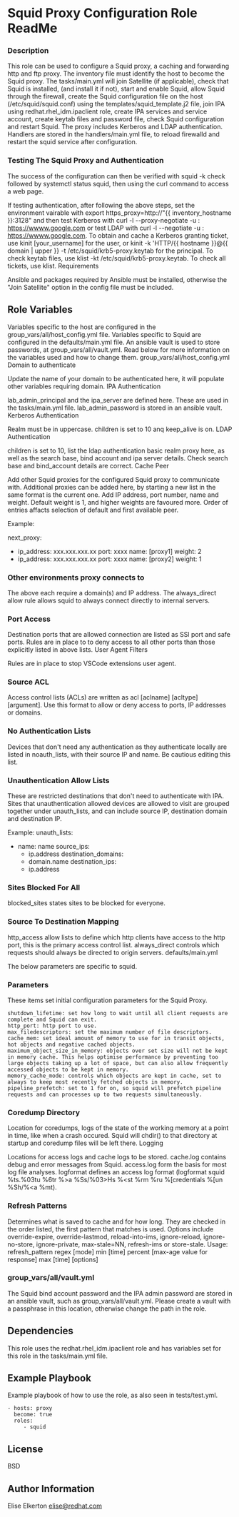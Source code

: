 Squid Proxy Configuration Role ReadMe
=========
### Description
This role can be used to configure a Squid proxy, a caching and forwarding http and ftp proxy. The inventory file must identify the host to become the Squid proxy. The tasks/main.yml will join Satellite (if applicable), check that Squid is installed, (and install it if not), start and enable Squid, allow Squid through the firewall, create the Squid configuration file on the host (/etc/squid/squid.conf) using the templates/squid_template.j2 file, join IPA using redhat.rhel_idm.ipaclient role, create IPA services and service account, create keytab files and password file, check Squid configuration and restart Squid. The proxy includes Kerberos and LDAP authentication. Handlers are stored in the handlers/main.yml file, to reload firewalld and restart the squid service after configuration.
### Testing The Squid Proxy and Authentication

The success of the configuration can then be verified with squid -k check followed by systemctl status squid, then using the curl command to access a web page.

If testing authentication, after following the above steps, set the environment vairable with export https_proxy=http://"{{ inventory_hostname }}:3128" and then test Kerberos with curl -l --proxy-negotiate -u : https://wwww.google.com or test LDAP with curl -l --negotiate -u : https://wwww.google.com. To obtain and cache a Kerberos granting ticket, use kinit [your_username] for the user, or kinit -k 'HTTP/{{ hostname }}@{{ domain | upper }} -t /etc/squid/krb5-proxy.keytab for the principal. To check keytab files, use klist -kt /etc/squid/krb5-proxy.keytab. To check all tickets, use klist.
Requirements

Ansible and packages required by Ansible must be installed, otherwise the "Join Satellite" option in the config file must be included.

Role Variables
------------------
Variables specific to the host are configured in the group_vars/all/host_config.yml file. Variables specific to Squid are configured in the defaults/main.yml file. An ansible vault is used to store passwords, at group_vars/all/vault.yml. Read below for more information on the variables used and how to change them.
group_vars/all/host_config.yml
Domain to authenticate

Update the name of your domain to be authenticated here, it will populate other variables requiring domain.
IPA Authentication

lab_admin_principal and the ipa_server are defined here. These are used in the tasks/main.yml file. lab_admin_password is stored in an ansible vault.
Kerberos Authentication

Realm must be in uppercase. children is set to 10 anq keep_alive is on.
LDAP Authentication

children is set to 10, list the ldap authentication basic realm proxy here, as well as the search base, bind account and ipa server details. Check search base and bind_account details are correct.
Cache Peer

Add other Squid proxies for the configured Squid proxy to communicate with. Additional proxies can be added here, by starting a new list in the same format is the current one. Add IP address, port number, name and weight. Default weight is 1, and higher weights are favoured more. Order of entries affacts selection of default and first available peer.

Example:

next_proxy:

- ip_address: xxx.xxx.xxx.xx
  port: xxxx
  name: [proxy1]
  weight: 2
- ip_address: xxx.xxx.xxx.xx
  port: xxxx
  name: [proxy2]
  weight: 1

### Other environments proxy connects to

The above each require a domain(s) and IP address. The always_direct allow rule allows squid to always connect directly to internal servers.

### Port Access

Destination ports that are allowed connection are listed as SSl port and safe ports. Rules are in place to to deny access to all other ports than those explicitly listed in above lists.
User Agent Filters

Rules are in place to stop VSCode extensions user agent.

### Source ACL

Access control lists (ACLs) are written as acl [aclname] [acltype] [argument]. Use this format to allow or deny access to ports, IP addresses or domains.

### No Authentication Lists

Devices that don't need any authentication as they authenticate locally are listed in noauth_lists, with their source IP and name. Be cautious editing this list.

### Unauthentication Allow Lists

These are restricted destinations that don't need to authenticate with IPA. Sites that unauthentication allowed devices are allowed to visit are grouped together under unauth_lists, and can include source IP, destination domain and destination IP.

Example: unauth_lists:

- name: name
  source_ips:
    - ip.address
  destination_domains:
    - domain.name
  destination_ips:
    - ip.address

### Sites Blocked For All

blocked_sites states sites to be blocked for everyone.

### Source To Destination Mapping

http_access allow lists to define which http clients have access to the http port, this is the primary access control list. always_direct controls which requests should always be directed to origin servers.
defaults/main.yml

The below parameters are specific to squid.

### Parameters

These items set initial configuration parameters for the Squid Proxy.

    shutdown_lifetime: set how long to wait until all client requests are complete and Squid can exit.
    http_port: http port to use.
    max_filedescriptors: set the maximum number of file descriptors.
    cache_mem: set ideal amount of memory to use for in transit objects, hot objects and negative cached objects.
    maximum_object_size_in_memory: objects over set size will not be kept in memory cache. This helps optimise performance by preventing too large objects taking up a lot of space, but can also allow frequently accessed objects to be kept in memory.
    memory_cache_mode: controls which objects are kept in cache, set to always to keep most recently fetched objects in memory.
    pipeline_prefetch: set to 1 for on, so squid will prefetch pipeline requests and can processes up to two requests simultaneously.

### Coredump Directory

Location for coredumps, logs of the state of the working memory at a point in time, like when a crash occured. Squid will chdir() to that directory at startup and coredump files will be left there.
Logging

Locations for access logs and cache logs to be stored. cache.log contains debug and error messages from Squid. access.log form the basis for most log file analyses. logformat defines an access log format (logformat squid %ts.%03tu %6tr %>a %Ss/%03>Hs %<st %rm %ru %[credentials %[un %Sh/%<a %mt).

### Refresh Patterns

Determines what is saved to cache and for how long. They are checked in the order listed, the first pattern that matches is used. Options include override-expire, override-lastmod, reload-into-ims, ignore-reload, ignore-no-store, ignore-private, max-stale=NN, refresh-ims or store-stale. Usage: refresh_pattern regex [mode] min [time] percent [max-age value for response] max [time] [options]

### group_vars/all/vault.yml

The Squid bind account password and the IPA admin password are stored in an ansible vault, such as group_vars/all/vault.yml. Please create a vault with a passphrase in this location, otherwise change the path in the role.

## Dependencies

This role uses the redhat.rhel_idm.ipaclient role and has variables set for this role in the tasks/main.yml file.

Example Playbook
------------------
Example playbook of how to use the role, as also seen in tests/test.yml.


    - hosts: proxy
      become: true
      roles:
         - squid


License
------------------
BSD

Author Information
------------------
Elise Elkerton elise@redhat.com


